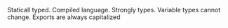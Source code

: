 Staticall typed. Compiled language. Strongly types. Variable types cannot change.
Exports are always capitalized


